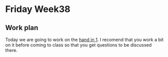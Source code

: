 # Friday Week38

## Work plan

Today we are going to work on the [hand in 1](https://github.com/MoiColl/Tree_of_life_2020/tree/master/Hand%20in%201). I recomend that you work a bit on it before coming to class so that you get questions to be discussed there.
